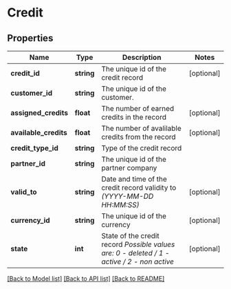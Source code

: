 # Credit

## Properties
Name | Type | Description | Notes
------------ | ------------- | ------------- | -------------
**credit_id** | **string** | The unique id of the credit record | [optional] 
**customer_id** | **string** | The unique id of the customer. | 
**assigned_credits** | **float** | The number of earned credits in the record | [optional] 
**available_credits** | **float** | The number of avalilable credits from the record | [optional] 
**credit_type_id** | **string** | Type of the credit record | 
**partner_id** | **string** | The unique id of the partner company | 
**valid_to** | **string** | Date and time of the credit record validity to *(YYYY-MM-DD HH:MM:SS)* | [optional] 
**currency_id** | **string** | The unique id of the currency | [optional] 
**state** | **int** | State of the credit record *Possible values are: 0 - deleted / 1 - active / 2 - non active* | [optional] 

[[Back to Model list]](../../README.md#documentation-for-models) [[Back to API list]](../../README.md#documentation-for-api-endpoints) [[Back to README]](../../README.md)

